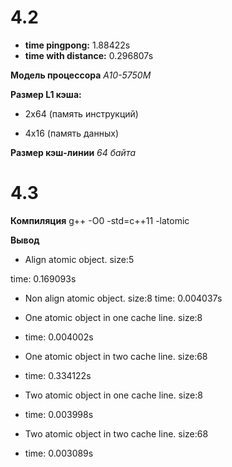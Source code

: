# 4.2

* **time pingpong:** 1.88422s
* **time with distance:** 0.296807s

**Модель процессора** *A10-5750M*

**Размер L1 кэша:** 

* 2х64 (память инструкций)

* 4х16 (память данных)

**Размер кэш-линии** *64 байта*

# 4.3

**Компиляция** g++ -O0 -std=c++11 -latomic

**Вывод**
* Align atomic object. size:5

 time: 0.169093s
 
* Non align atomic object. size:8
 time: 0.004037s
 
* One atomic object in one cache line. size:8
* time: 0.004002s
* One atomic object in two cache line. size:68
* time: 0.334122s
* Two atomic object in one cache line. size:8
* time: 0.003998s
* Two atomic object in two cache line. size:68
* time: 0.003089s
